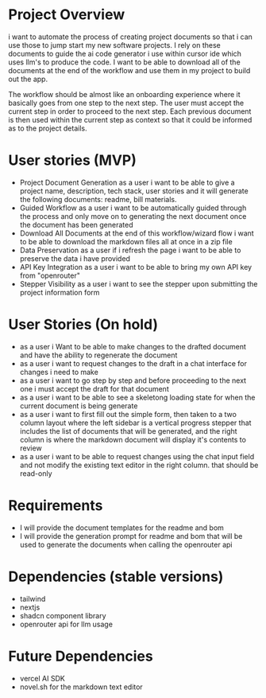 # Project Overview
i want to automate the process of creating project documents so that i can use those to jump start my new software projects. I rely on these documents to guide the ai code generator i use within cursor ide which uses llm's to produce the code. I want to be able to download all of the documents at the end of the workflow and use them in my project to build out the app.

The workflow should be almost like an onboarding experience where it basically goes from one step to the next step. The user must accept the current step in order to proceed to the next step. Each previous document is then used within the current step as context so that it could be informed as to the project details.


# User stories (MVP)
- Project Document Generation
  as a user i want to be able to give a project name, description, tech stack, user stories and it will generate the following documents: readme, bill materials.
- Guided Workflow
  as a user i want to be automatically guided through the process and only move on to generating the next document once the document has been generated
- Download All Documents
  at the end of this workflow/wizard flow i want to be able to download the markdown files all at once in a zip file
- Data Preservation
  as a user if i refresh the page i want to be able to preserve the data i have provided
- API Key Integration
  as a user i want to be able to bring my own API key from "openrouter"
- Stepper Visibility
  as a user i want to see the stepper upon submitting the project information form

# User Stories (On hold)
- as a user i Want to be able to make changes to the drafted document and have the ability to regenerate the document
- as a user i want to request changes to the draft in a chat interface for changes i need to make
- as a user i want to go step by step and before proceeding to the next one i must accept the draft for that document
- as a user i want to be able to see a skeletong loading state for when the current document is being generate
- as a user i want to first fill out the simple form, then taken to a two column layout where the left sidebar is a vertical progress stepper that includes the list of documents that will be generated, and the right column is where the markdown document will display it's contents to review
- as a user i want to be able to request changes using the chat input field and not modify the existing text editor in the right column. that should be read-only

# Requirements
- I will provide the document templates for the readme and bom
- I will provide the generation prompt for readme and bom that will be used to generate the documents when calling the openrouter api

# Dependencies (stable versions)
- tailwind
- nextjs
- shadcn component library
- openrouter api for llm usage

# Future Dependencies
- vercel AI SDK
- novel.sh for the markdown text editor

